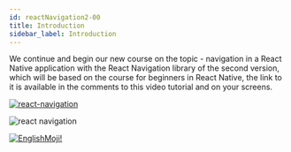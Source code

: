 ```yaml
---
id: reactNavigation2-00
title: Introduction
sidebar_label: Introduction
---
```



We continue and begin our new course on the topic - navigation in a React Native application with the React Navigation library of the second version, which will be based on the course for beginners in React Native, the link to it is available in the comments to this video tutorial and on your screens.

[![react-navigation](/img/rn2/00.gif)](https://youtu.be/tz_pOxQFcdo)

![react navigation](https://miro.medium.com/max/2000/1*G9d0ejcM_jJOgRgbex05Ng.gif)

[![EnglishMoji!](/img/logo/englishmoji.png)](https://link-to.app/xvh7Ush9kl)
